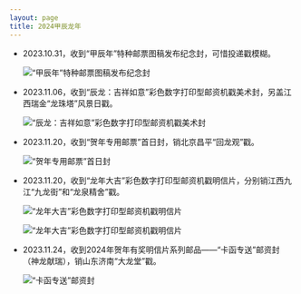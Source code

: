 ```yaml
---
layout: page
title: 2024甲辰龙年
---
```


-   2023.10.31，收到“甲辰年”特种邮票图稿发布纪念封，可惜投递戳模糊。

    ![](<%= stamp_fig_url '2024-jiachen/cc-design-jia-chen.jpg' %> '“甲辰年”特种邮票图稿发布纪念封')

-   2023.11.06，收到“辰龙：吉祥如意”彩色数字打印型邮资机戳美术封，另盖江西瑞金“龙珠塔”风景日戳。

    ![](<%= stamp_fig_url '2024-jiachen/2023-11-01-ruijin.jpg' %> '“辰龙：吉祥如意”彩色数字打印型邮资机戳美术封')

-   2023.11.20，收到“贺年专用邮票”首日封，销北京昌平“回龙观”戳。

    ![](<%= stamp_fig_url '2024-jiachen/2024-new-year-greetings-stamp-fdc.jpg' %> '“贺年专用邮票”首日封')

-   2023.11.20，收到“龙年大吉”彩色数字打印型邮资机戳明信片，分别销江西九江“九龙街”和“龙泉精舍”戳。

    ![](<%= stamp_fig_url '2024-jiachen/jjjp-2023-20.jpg' %> '“龙年大吉”彩色数字打印型邮资机戳明信片')

    ![](<%= stamp_fig_url '2024-jiachen/jjjp-2023-21.jpg' %> '“龙年大吉”彩色数字打印型邮资机戳明信片')

-   2023.11.24，收到2024年贺年有奖明信片系列邮品——“卡函专送”邮资封（神龙献瑞），销山东济南“大龙堂”戳。

    ![](<%= stamp_fig_url '2024-jiachen/kahan.jpg' %> '“卡函专送”邮资封')
